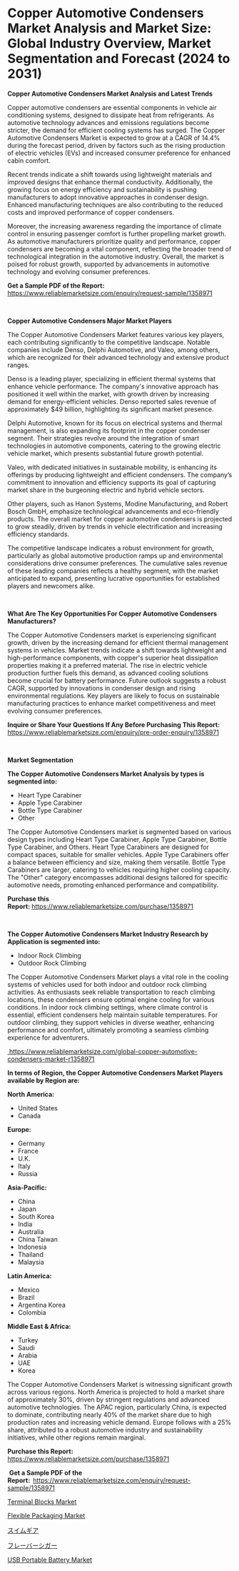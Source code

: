 <p><h1>Copper Automotive Condensers Market Analysis and Market Size: Global Industry Overview, Market Segmentation and Forecast (2024 to 2031)</h1></p><p><strong>Copper Automotive Condensers Market Analysis and Latest Trends</strong></p>
<p><p>Copper automotive condensers are essential components in vehicle air conditioning systems, designed to dissipate heat from refrigerants. As automotive technology advances and emissions regulations become stricter, the demand for efficient cooling systems has surged. The Copper Automotive Condensers Market is expected to grow at a CAGR of 14.4% during the forecast period, driven by factors such as the rising production of electric vehicles (EVs) and increased consumer preference for enhanced cabin comfort.</p><p>Recent trends indicate a shift towards using lightweight materials and improved designs that enhance thermal conductivity. Additionally, the growing focus on energy efficiency and sustainability is pushing manufacturers to adopt innovative approaches in condenser design. Enhanced manufacturing techniques are also contributing to the reduced costs and improved performance of copper condensers.</p><p>Moreover, the increasing awareness regarding the importance of climate control in ensuring passenger comfort is further propelling market growth. As automotive manufacturers prioritize quality and performance, copper condensers are becoming a vital component, reflecting the broader trend of technological integration in the automotive industry. Overall, the market is poised for robust growth, supported by advancements in automotive technology and evolving consumer preferences.</p></p>
<p><strong>Get a Sample PDF of the Report:&nbsp;</strong> <a href="https://www.reliablemarketsize.com/enquiry/request-sample/1358971">https://www.reliablemarketsize.com/enquiry/request-sample/1358971</a></p>
<p>&nbsp;</p>
<p><strong>Copper Automotive Condensers Major Market Players</strong></p>
<p><p>The Copper Automotive Condensers Market features various key players, each contributing significantly to the competitive landscape. Notable companies include Denso, Delphi Automotive, and Valeo, among others, which are recognized for their advanced technology and extensive product ranges.</p><p>Denso is a leading player, specializing in efficient thermal systems that enhance vehicle performance. The company's innovative approach has positioned it well within the market, with growth driven by increasing demand for energy-efficient vehicles. Denso reported sales revenue of approximately $49 billion, highlighting its significant market presence.</p><p>Delphi Automotive, known for its focus on electrical systems and thermal management, is also expanding its footprint in the copper condenser segment. Their strategies revolve around the integration of smart technologies in automotive components, catering to the growing electric vehicle market, which presents substantial future growth potential.</p><p>Valeo, with dedicated initiatives in sustainable mobility, is enhancing its offerings by producing lightweight and efficient condensers. The company’s commitment to innovation and efficiency supports its goal of capturing market share in the burgeoning electric and hybrid vehicle sectors.</p><p>Other players, such as Hanon Systems, Modine Manufacturing, and Robert Bosch GmbH, emphasize technological advancements and eco-friendly products. The overall market for copper automotive condensers is projected to grow steadily, driven by trends in vehicle electrification and increasing efficiency standards.</p><p>The competitive landscape indicates a robust environment for growth, particularly as global automotive production ramps up and environmental considerations drive consumer preferences. The cumulative sales revenue of these leading companies reflects a healthy segment, with the market anticipated to expand, presenting lucrative opportunities for established players and newcomers alike.</p></p>
<p>&nbsp;</p>
<p><strong>What Are The Key Opportunities For Copper Automotive Condensers Manufacturers?</strong></p>
<p><p>The Copper Automotive Condensers market is experiencing significant growth, driven by the increasing demand for efficient thermal management systems in vehicles. Market trends indicate a shift towards lightweight and high-performance components, with copper's superior heat dissipation properties making it a preferred material. The rise in electric vehicle production further fuels this demand, as advanced cooling solutions become crucial for battery performance. Future outlook suggests a robust CAGR, supported by innovations in condenser design and rising environmental regulations. Key players are likely to focus on sustainable manufacturing practices to enhance market competitiveness and meet evolving consumer preferences.</p></p>
<p><strong>Inquire or Share Your Questions If Any Before Purchasing This Report:</strong> <a href="https://www.reliablemarketsize.com/enquiry/pre-order-enquiry/1358971">https://www.reliablemarketsize.com/enquiry/pre-order-enquiry/1358971</a></p>
<p>&nbsp;</p>
<p><strong>Market Segmentation</strong></p>
<p><strong>The Copper Automotive Condensers Market Analysis by types is segmented into:</strong></p>
<p><ul><li>Heart Type Carabiner</li><li>Apple Type Carabiner</li><li>Bottle Type Carabiner</li><li>Other</li></ul></p>
<p><p>The Copper Automotive Condensers market is segmented based on various design types including Heart Type Carabiner, Apple Type Carabiner, Bottle Type Carabiner, and Others. Heart Type Carabiners are designed for compact spaces, suitable for smaller vehicles. Apple Type Carabiners offer a balance between efficiency and size, making them versatile. Bottle Type Carabiners are larger, catering to vehicles requiring higher cooling capacity. The "Other" category encompasses additional designs tailored for specific automotive needs, promoting enhanced performance and compatibility.</p></p>
<p><strong>Purchase this Report:&nbsp;</strong><a href="https://www.reliablemarketsize.com/purchase/1358971">https://www.reliablemarketsize.com/purchase/1358971</a></p>
<p>&nbsp;</p>
<p><strong>The Copper Automotive Condensers Market Industry Research by Application is segmented into:</strong></p>
<p><ul><li>Indoor Rock Climbing</li><li>Outdoor Rock Climbing</li></ul></p>
<p><p>The Copper Automotive Condensers Market plays a vital role in the cooling systems of vehicles used for both indoor and outdoor rock climbing activities. As enthusiasts seek reliable transportation to reach climbing locations, these condensers ensure optimal engine cooling for various conditions. In indoor rock climbing settings, where climate control is essential, efficient condensers help maintain suitable temperatures. For outdoor climbing, they support vehicles in diverse weather, enhancing performance and comfort, ultimately promoting a seamless climbing experience for adventurers.</p></p>
<p><a href="https://www.reliablemarketsize.com/global-copper-automotive-condensers-market-r1358971">&nbsp;https://www.reliablemarketsize.com/global-copper-automotive-condensers-market-r1358971</a></p>
<p><strong>In terms of Region, the Copper Automotive Condensers Market Players available by Region are:</strong></p>
<p>
    <p> <strong> North America: </strong>
        <ul>
            <li>United States</li>
            <li>Canada</li>
        </ul>
        </p> 
    <p> <strong> Europe: </strong>
        <ul>
            <li>Germany</li>
            <li>France</li>
            <li>U.K.</li>
            <li>Italy</li>
            <li>Russia</li>
        </ul>
        </p> 
    <p> <strong> Asia-Pacific: </strong>
        <ul>
            <li>China</li>
            <li>Japan</li>
            <li>South Korea</li>
            <li>India</li>
            <li>Australia</li>
            <li>China Taiwan</li>
            <li>Indonesia</li>
            <li>Thailand</li>
            <li>Malaysia</li>
        </ul>
        </p> 
    <p> <strong> Latin America: </strong>
        <ul>
            <li>Mexico</li>
            <li>Brazil</li>
            <li>Argentina Korea</li>
            <li>Colombia</li>
        </ul>
        </p> 
    <p> <strong> Middle East & Africa: </strong>
        <ul>
            <li>Turkey</li>
            <li>Saudi</li>
            <li>Arabia</li>
            <li>UAE</li>
            <li>Korea</li>
        </ul>
    </p>
    </p>
<p><p>The Copper Automotive Condensers Market is witnessing significant growth across various regions. North America is projected to hold a market share of approximately 30%, driven by stringent regulations and advanced automotive technologies. The APAC region, particularly China, is expected to dominate, contributing nearly 40% of the market share due to high production rates and increasing vehicle demand. Europe follows with a 25% share, attributed to a robust automotive industry and sustainability initiatives, while other regions remain marginal.</p></p>
<p><strong>Purchase this Report: </strong><a href="https://www.reliablemarketsize.com/purchase/1358971">https://www.reliablemarketsize.com/purchase/1358971</a></p>
<p>&nbsp;<strong>Get a Sample PDF of the Report:&nbsp;&nbsp;</strong><a href="https://www.reliablemarketsize.com/enquiry/request-sample/1358971">https://www.reliablemarketsize.com/enquiry/request-sample/1358971</a></p>
<p><strong></strong></p>
<p><p><a href="https://www.linkedin.com/pulse/terminal-blocks-industry-sector-new-technologies-market-aqz2e?trackingId=QL3%2FHDdSTyqbNzzL149zFg%3D%3D">Terminal Blocks Market</a></p><p><a href="https://issuu.com/reportprime-2/docs/flexible-packaging-market-size-2030_3f4b21d3bcfed3">Flexible Packaging Market</a></p><p><a href="https://medium.com/@anthonywratten/swim-gear-market-%E3%81%AF-%E3%82%B3%E3%82%B9%E3%83%88%E7%AE%A1%E7%90%86%E3%81%A8%E5%8A%B9%E7%8E%87%E5%90%91%E4%B8%8A%E3%82%92%E5%84%AA%E5%85%88%E3%81%97%E3%81%BE%E3%81%99-%E3%81%95%E3%82%89%E3%81%AB-%E5%A0%B1%E5%91%8A%E6%9B%B8%E3%81%AF%E5%B8%82%E5%A0%B4%E3%81%AE%E9%9C%80%E8%A6%81%E9%9D%A2%E3%81%A8%E4%BE%9B%E7%B5%A6%E9%9D%A2%E3%81%AE%E4%B8%A1%E6%96%B9%E3%82%92%E3%82%AB%E3%83%90%E3%83%BC%E3%81%97%E3%81%A6%E3%81%84%E3%81%BE%E3%81%99-swim-gear-%E5%B8%82%E5%A0%B4%E3%81%AF-2024-%E3%81%8B%E3%82%89-8-8-45535d184522">スイムギア</a></p><p><a href="https://medium.com/@marshamellow55/flavored-cigar-market-%E3%81%AE%E3%82%B0%E3%83%AD%E3%83%BC%E3%83%90%E3%83%AB%E5%B8%82%E5%A0%B4%E6%A6%82%E8%A6%81%E3%81%AF-%E4%B8%96%E7%95%8C%E3%81%8A%E3%82%88%E3%81%B3%E4%B8%BB%E8%A6%81%E5%B8%82%E5%A0%B4%E3%81%AB%E3%81%8A%E3%81%91%E3%82%8B%E6%A5%AD%E7%95%8C%E3%81%AB%E5%BD%B1%E9%9F%BF%E3%82%92%E4%B8%8E%E3%81%88%E3%82%8B%E4%B8%BB%E8%A6%81%E3%81%AA%E3%83%88%E3%83%AC%E3%83%B3%E3%83%89%E3%81%AB%E3%81%A4%E3%81%84%E3%81%A6-%E7%8B%AC%E8%87%AA%E3%81%AE%E8%A6%96%E7%82%B9%E3%82%92%E6%8F%90%E4%BE%9B%E3%81%97%E3%81%BE%E3%81%99-68ef05e91b89">フレーバーシガー</a></p><p><a href="https://www.linkedin.com/pulse/insights-usb-portable-battery-industry-market-financial-n1vpe?trackingId=XyQLSunKQyWEq0wlecS0VQ%3D%3D">USB Portable Battery Market</a></p></p>